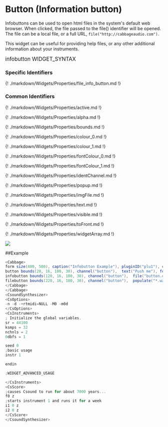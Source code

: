# Button (Information button)

Infobuttons can be used to open html files in the system's default web browser. When clicked, the file passed to the file() identifier will be opened. The file can be a local file, or a full URL, `file("http://cabbageaudio.com")`. 

This widget can be useful for providing help files, or any other additional information about your instruments. 

<big></pre>
infobutton WIDGET_SYNTAX
</pre></big>

### Specific Identifiers

{! ./markdown/Widgets/Properties/file_info_button.md !} 

### Common Identifiers

{! ./markdown/Widgets/Properties/active.md !} 

{! ./markdown/Widgets/Properties/alpha.md !} 

{! ./markdown/Widgets/Properties/bounds.md !} 

{! ./markdown/Widgets/Properties/colour_0.md !} 

{! ./markdown/Widgets/Properties/colour_1.md !} 

{! ./markdown/Widgets/Properties/fontColour_0.md !} 

{! ./markdown/Widgets/Properties/fontColour_1.md !} 

{! ./markdown/Widgets/Properties/identChannel.md !} 

{! ./markdown/Widgets/Properties/popup.md !} 

{! ./markdown/Widgets/Properties/imgFile.md !} 

{! ./markdown/Widgets/Properties/text.md !} 

{! ./markdown/Widgets/Properties/visible.md !} 

{! ./markdown/Widgets/Properties/toFront.md !} 

{! ./markdown/Widgets/Properties/widgetArray.md !} 

<!--(End of identifiers)/-->

![](../images/button_info.gif)


##Example
<!--(Widget Example)/-->
```csharp
<Cabbage>
form size(400, 500), caption("Infobutton Example"), pluginID("plu1"), colour(39, 40, 34)
button bounds(20, 16, 100, 30), channel("button"),  text("Push me"), fontColour("white")
infobutton bounds(120, 16, 100, 30), channel("button"),  file("button.csd"), text("Info")
filebutton bounds(220, 16, 100, 30), channel("button"),  populate("*.wav", ""), text("Browse")
</Cabbage>
</Cabbage>
<CsoundSynthesizer>
<CsOptions>
-n -d -+rtmidi=NULL -M0 -m0d 
</CsOptions>
<CsInstruments>
; Initialize the global variables. 
sr = 44100
ksmps = 32
nchnls = 2
0dbfs = 1

seed 0 
;basic usage
instr 1

endin

;WIDGET_ADVANCED_USAGE

</CsInstruments>
<CsScore>
;causes Csound to run for about 7000 years...
f0 z
;starts instrument 1 and runs it for a week
i1 0 z
i2 0 z
</CsScore>
</CsoundSynthesizer>
```
<!--(End Widget Example)/-->

